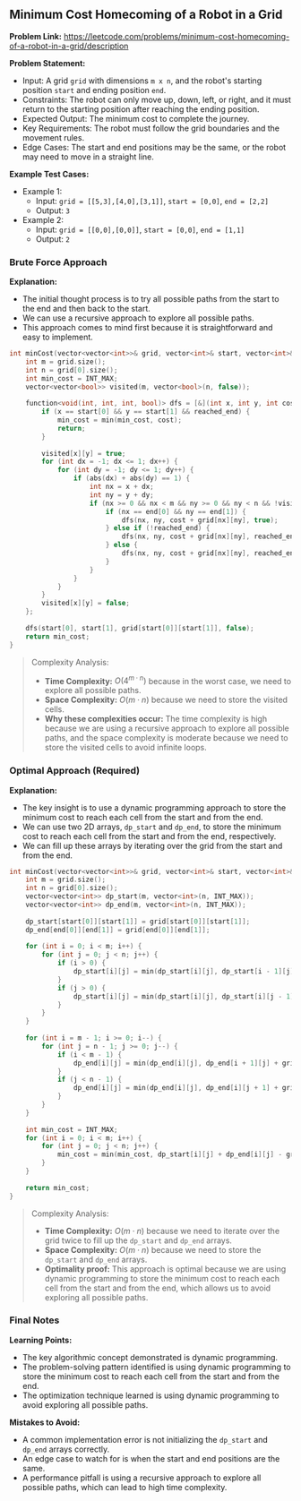 ## Minimum Cost Homecoming of a Robot in a Grid

**Problem Link:** https://leetcode.com/problems/minimum-cost-homecoming-of-a-robot-in-a-grid/description

**Problem Statement:**
- Input: A grid `grid` with dimensions `m x n`, and the robot's starting position `start` and ending position `end`.
- Constraints: The robot can only move up, down, left, or right, and it must return to the starting position after reaching the ending position.
- Expected Output: The minimum cost to complete the journey.
- Key Requirements: The robot must follow the grid boundaries and the movement rules.
- Edge Cases: The start and end positions may be the same, or the robot may need to move in a straight line.

**Example Test Cases:**
- Example 1:
  - Input: `grid = [[5,3],[4,0],[3,1]]`, `start = [0,0]`, `end = [2,2]`
  - Output: `3`
- Example 2:
  - Input: `grid = [[0,0],[0,0]]`, `start = [0,0]`, `end = [1,1]`
  - Output: `2`

### Brute Force Approach

**Explanation:**
- The initial thought process is to try all possible paths from the start to the end and then back to the start.
- We can use a recursive approach to explore all possible paths.
- This approach comes to mind first because it is straightforward and easy to implement.

```cpp
int minCost(vector<vector<int>>& grid, vector<int>& start, vector<int>& end) {
    int m = grid.size();
    int n = grid[0].size();
    int min_cost = INT_MAX;
    vector<vector<bool>> visited(m, vector<bool>(n, false));
    
    function<void(int, int, int, bool)> dfs = [&](int x, int y, int cost, bool reached_end) {
        if (x == start[0] && y == start[1] && reached_end) {
            min_cost = min(min_cost, cost);
            return;
        }
        
        visited[x][y] = true;
        for (int dx = -1; dx <= 1; dx++) {
            for (int dy = -1; dy <= 1; dy++) {
                if (abs(dx) + abs(dy) == 1) {
                    int nx = x + dx;
                    int ny = y + dy;
                    if (nx >= 0 && nx < m && ny >= 0 && ny < n && !visited[nx][ny]) {
                        if (nx == end[0] && ny == end[1]) {
                            dfs(nx, ny, cost + grid[nx][ny], true);
                        } else if (!reached_end) {
                            dfs(nx, ny, cost + grid[nx][ny], reached_end);
                        } else {
                            dfs(nx, ny, cost + grid[nx][ny], reached_end);
                        }
                    }
                }
            }
        }
        visited[x][y] = false;
    };
    
    dfs(start[0], start[1], grid[start[0]][start[1]], false);
    return min_cost;
}
```

> Complexity Analysis:
> - **Time Complexity:** $O(4^{m \cdot n})$ because in the worst case, we need to explore all possible paths.
> - **Space Complexity:** $O(m \cdot n)$ because we need to store the visited cells.
> - **Why these complexities occur:** The time complexity is high because we are using a recursive approach to explore all possible paths, and the space complexity is moderate because we need to store the visited cells to avoid infinite loops.

### Optimal Approach (Required)

**Explanation:**
- The key insight is to use a dynamic programming approach to store the minimum cost to reach each cell from the start and from the end.
- We can use two 2D arrays, `dp_start` and `dp_end`, to store the minimum cost to reach each cell from the start and from the end, respectively.
- We can fill up these arrays by iterating over the grid from the start and from the end.

```cpp
int minCost(vector<vector<int>>& grid, vector<int>& start, vector<int>& end) {
    int m = grid.size();
    int n = grid[0].size();
    vector<vector<int>> dp_start(m, vector<int>(n, INT_MAX));
    vector<vector<int>> dp_end(m, vector<int>(n, INT_MAX));
    
    dp_start[start[0]][start[1]] = grid[start[0]][start[1]];
    dp_end[end[0]][end[1]] = grid[end[0]][end[1]];
    
    for (int i = 0; i < m; i++) {
        for (int j = 0; j < n; j++) {
            if (i > 0) {
                dp_start[i][j] = min(dp_start[i][j], dp_start[i - 1][j] + grid[i][j]);
            }
            if (j > 0) {
                dp_start[i][j] = min(dp_start[i][j], dp_start[i][j - 1] + grid[i][j]);
            }
        }
    }
    
    for (int i = m - 1; i >= 0; i--) {
        for (int j = n - 1; j >= 0; j--) {
            if (i < m - 1) {
                dp_end[i][j] = min(dp_end[i][j], dp_end[i + 1][j] + grid[i][j]);
            }
            if (j < n - 1) {
                dp_end[i][j] = min(dp_end[i][j], dp_end[i][j + 1] + grid[i][j]);
            }
        }
    }
    
    int min_cost = INT_MAX;
    for (int i = 0; i < m; i++) {
        for (int j = 0; j < n; j++) {
            min_cost = min(min_cost, dp_start[i][j] + dp_end[i][j] - grid[i][j]);
        }
    }
    
    return min_cost;
}
```

> Complexity Analysis:
> - **Time Complexity:** $O(m \cdot n)$ because we need to iterate over the grid twice to fill up the `dp_start` and `dp_end` arrays.
> - **Space Complexity:** $O(m \cdot n)$ because we need to store the `dp_start` and `dp_end` arrays.
> - **Optimality proof:** This approach is optimal because we are using dynamic programming to store the minimum cost to reach each cell from the start and from the end, which allows us to avoid exploring all possible paths.

### Final Notes

**Learning Points:**
- The key algorithmic concept demonstrated is dynamic programming.
- The problem-solving pattern identified is using dynamic programming to store the minimum cost to reach each cell from the start and from the end.
- The optimization technique learned is using dynamic programming to avoid exploring all possible paths.

**Mistakes to Avoid:**
- A common implementation error is not initializing the `dp_start` and `dp_end` arrays correctly.
- An edge case to watch for is when the start and end positions are the same.
- A performance pitfall is using a recursive approach to explore all possible paths, which can lead to high time complexity.